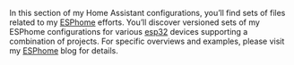 In this section of my Home Assistant configurations, you’ll find sets of files related to my [ESPhome](https://esphome.io/) efforts. You’ll discover versioned sets of my ESPhome configurations for various [esp32](https://www.espressif.com/en/products/socs/esp32) devices supporting a combination of projects. For specific overviews and examples, please visit my [ESPhome](https://labs.lux4rd0.com/home-assistant/esphome/) blog for details.
